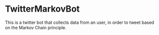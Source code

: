 # TwitterMarkovBot
This is a twitter bot that collects data from an user, in order to tweet based on the Markov Chain principle.
